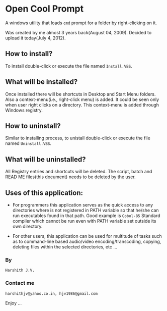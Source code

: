 Open Cool Prompt
=============
A windows utility that loads `cmd` prompt for a folder by right-clicking on it.

Was created by me almost 3 years back(August 04, 2009). Decided to upload it today(July 4, 2012).

How to install?
-------
To install double-click or execute the file named `Install.VBS`.

What will be installed?
-------
Once installed there will be shortcuts in Desktop and Start Menu folders. Also a context-menu(i.e., right-click menu) is added. It could be seen only when user right clicks on a directory. This context-menu is added through Windows registry.

How to uninstall?
-------
Similar to installing process, to unistall double-click or execute the file named `Uninstall.VBS`.

What will be uninstalled?
-------
All Registry entries and shortcuts will be deleted. The script, batch and READ ME files(this document) needs to be deleted by the user.

Uses of this application:
-------
* For programmers this application serves as the quick access to any directories where is not registered in PATH variable so that he/she can run executables found in that path. Good example is `Cobol-85` Standard compiler which cannot be run even with PATH variable set outside its own directory.

* For other users, this application can be used for multitude of tasks such as to command-line based audio/video encoding/transcoding, copying, deleting files within the selected directories, etc ...


### By 
    Harshith J.V. 

### Contact me
    harshithjv@yahoo.co.in, hjv1986@gmail.com


Enjoy ...

